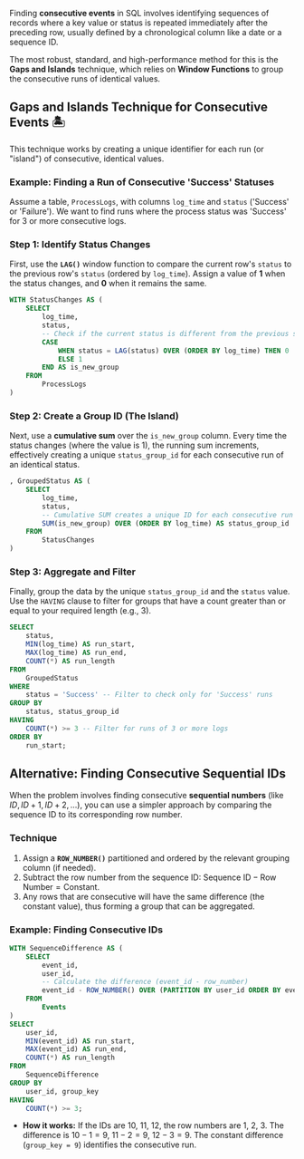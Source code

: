 Finding **consecutive events** in SQL involves identifying sequences of records where a key value or status is repeated immediately after the preceding row, usually defined by a chronological column like a date or a sequence ID.

The most robust, standard, and high-performance method for this is the **Gaps and Islands** technique, which relies on **Window Functions** to group the consecutive runs of identical values.

## Gaps and Islands Technique for Consecutive Events 🏝️

This technique works by creating a unique identifier for each run (or "island") of consecutive, identical values.

### Example: Finding a Run of Consecutive 'Success' Statuses

Assume a table, `ProcessLogs`, with columns `log_time` and `status` ('Success' or 'Failure'). We want to find runs where the process status was 'Success' for 3 or more consecutive logs.

### Step 1: Identify Status Changes

First, use the **`LAG()`** window function to compare the current row's `status` to the previous row's `status` (ordered by `log_time`). Assign a value of **1** when the status changes, and **0** when it remains the same.

```sql
WITH StatusChanges AS (
    SELECT
        log_time,
        status,
        -- Check if the current status is different from the previous status
        CASE
            WHEN status = LAG(status) OVER (ORDER BY log_time) THEN 0
            ELSE 1
        END AS is_new_group
    FROM
        ProcessLogs
)
```

### Step 2: Create a Group ID (The Island)

Next, use a **cumulative sum** over the `is_new_group` column. Every time the status changes (where the value is 1), the running sum increments, effectively creating a unique `status_group_id` for each consecutive run of an identical status.

```sql
, GroupedStatus AS (
    SELECT
        log_time,
        status,
        -- Cumulative SUM creates a unique ID for each consecutive run ('Island')
        SUM(is_new_group) OVER (ORDER BY log_time) AS status_group_id
    FROM
        StatusChanges
)
```

### Step 3: Aggregate and Filter

Finally, group the data by the unique `status_group_id` and the `status` value. Use the `HAVING` clause to filter for groups that have a count greater than or equal to your required length (e.g., 3).

```sql
SELECT
    status,
    MIN(log_time) AS run_start,
    MAX(log_time) AS run_end,
    COUNT(*) AS run_length
FROM
    GroupedStatus
WHERE
    status = 'Success' -- Filter to check only for 'Success' runs
GROUP BY
    status, status_group_id
HAVING
    COUNT(*) >= 3 -- Filter for runs of 3 or more logs
ORDER BY
    run_start;
```
## Alternative: Finding Consecutive Sequential IDs

When the problem involves finding consecutive **sequential numbers** (like $ID, ID+1, ID+2, \dots$), you can use a simpler approach by comparing the sequence ID to its corresponding row number.

### Technique

1.  Assign a **`ROW_NUMBER()`** partitioned and ordered by the relevant grouping column (if needed).
2.  Subtract the row number from the sequence ID: $\text{Sequence ID} - \text{Row Number} = \text{Constant}$.
3.  Any rows that are consecutive will have the same difference (the constant value), thus forming a group that can be aggregated.

### Example: Finding Consecutive IDs

```sql
WITH SequenceDifference AS (
    SELECT
        event_id,
        user_id,
        -- Calculate the difference (event_id - row_number)
        event_id - ROW_NUMBER() OVER (PARTITION BY user_id ORDER BY event_id) AS group_key
    FROM
        Events
)
SELECT
    user_id,
    MIN(event_id) AS run_start,
    MAX(event_id) AS run_end,
    COUNT(*) AS run_length
FROM
    SequenceDifference
GROUP BY
    user_id, group_key
HAVING
    COUNT(*) >= 3;
```

  * **How it works:** If the IDs are 10, 11, 12, the row numbers are 1, 2, 3. The difference is $10-1=9$, $11-2=9$, $12-3=9$. The constant difference (`group_key = 9`) identifies the consecutive run.

